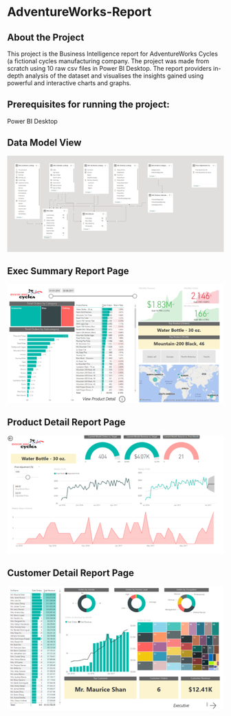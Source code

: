 # AdventureWorks-Report
 
 ## About the Project
This project is the Business Intelligence report for AdventureWorks Cycles (a fictional cycles manufacturing company. The project was made from scratch using 10 raw csv files in Power BI Desktop.
The report providers in-depth analysis of the dataset and visualises the insights gained using powerful and interactive charts and graphs.

## Prerequisites for running the project:
Power BI Desktop

## Data Model View
![Data Model View](https://github.com/Manvendra2509/AdventureWorks-Report/blob/main/Screenshots/Model-View.png)

## Exec Summary Report Page
![Exec Summary Report Page](https://github.com/Manvendra2509/AdventureWorks-Report/blob/main/Screenshots/Exec-Summary-Report-Page.png)

## Product Detail Report Page
![Product Detail Report Page](https://github.com/Manvendra2509/AdventureWorks-Report/blob/main/Screenshots/Product-Detail-Report-Page.png)

## Customer Detail Report Page
![Customer Detail Report Page](https://github.com/Manvendra2509/AdventureWorks-Report/blob/main/Screenshots/Customer-Detail-Report-Page.png)
